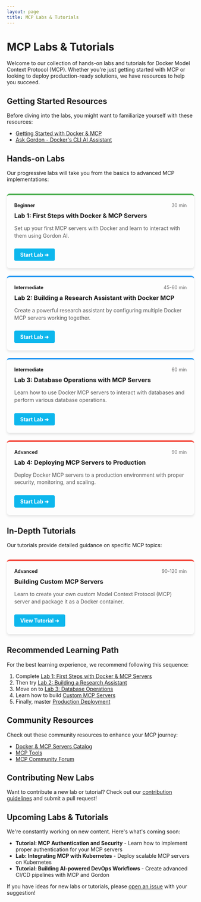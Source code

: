```yaml
---
layout: page
title: MCP Labs & Tutorials
---
```


# MCP Labs & Tutorials

Welcome to our collection of hands-on labs and tutorials for Docker Model Context Protocol (MCP). Whether you're just getting started with MCP or looking to deploy production-ready solutions, we have resources to help you succeed.

## Getting Started Resources

Before diving into the labs, you might want to familiarize yourself with these resources:

- [Getting Started with Docker & MCP](/docs/getting-started)
- [Ask Gordon - Docker's CLI AI Assistant](/docs/ask-gordon)

## Hands-on Labs

Our progressive labs will take you from the basics to advanced MCP implementations:

<div class="lab-grid">
  <div class="lab-card beginner">
    <div class="lab-header">
      <span class="lab-level">Beginner</span>
      <span class="lab-time">30 min</span>
    </div>
    <h3>Lab 1: First Steps with Docker & MCP Servers</h3>
    <p>Set up your first MCP servers with Docker and learn to interact with them using Gordon AI.</p>
    <a href="/docs/labs/mcp-101-lab" class="lab-button">Start Lab ➜</a>
  </div>
  
  <div class="lab-card intermediate">
    <div class="lab-header">
      <span class="lab-level">Intermediate</span>
      <span class="lab-time">45-60 min</span>
    </div>
    <h3>Lab 2: Building a Research Assistant with Docker MCP</h3>
    <p>Create a powerful research assistant by configuring multiple Docker MCP servers working together.</p>
    <a href="/docs/labs/research-assistant-lab" class="lab-button">Start Lab ➜</a>
  </div>
  
  <div class="lab-card intermediate">
    <div class="lab-header">
      <span class="lab-level">Intermediate</span>
      <span class="lab-time">60 min</span>
    </div>
    <h3>Lab 3: Database Operations with MCP Servers</h3>
    <p>Learn how to use Docker MCP servers to interact with databases and perform various database operations.</p>
    <a href="/docs/labs/database-operations-lab" class="lab-button">Start Lab ➜</a>
  </div>
  
  <div class="lab-card advanced">
    <div class="lab-header">
      <span class="lab-level">Advanced</span>
      <span class="lab-time">90 min</span>
    </div>
    <h3>Lab 4: Deploying MCP Servers to Production</h3>
    <p>Deploy Docker MCP servers to a production environment with proper security, monitoring, and scaling.</p>
    <a href="/docs/labs/production-deployment-lab" class="lab-button">Start Lab ➜</a>
  </div>
</div>

## In-Depth Tutorials

Our tutorials provide detailed guidance on specific MCP topics:

<div class="tutorial-grid">
  <div class="tutorial-card advanced">
    <div class="tutorial-header">
      <span class="tutorial-level">Advanced</span>
      <span class="tutorial-time">90-120 min</span>
    </div>
    <h3>Building Custom MCP Servers</h3>
    <p>Learn to create your own custom Model Context Protocol (MCP) server and package it as a Docker container.</p>
    <a href="/docs/tutorials/custom-mcp-server" class="tutorial-button">View Tutorial ➜</a>
  </div>
</div>

## Recommended Learning Path

For the best learning experience, we recommend following this sequence:

1. Complete [Lab 1: First Steps with Docker & MCP Servers](/docs/labs/mcp-101-lab)
2. Then try [Lab 2: Building a Research Assistant](/docs/labs/research-assistant-lab)
3. Move on to [Lab 3: Database Operations](/docs/labs/database-operations-lab)
4. Learn how to build [Custom MCP Servers](/docs/tutorials/custom-mcp-server)
5. Finally, master [Production Deployment](/docs/labs/production-deployment-lab)

## Community Resources

Check out these community resources to enhance your MCP journey:

- [Docker & MCP Servers Catalog](/servers-table)
- [MCP Tools](/tools-table)
- [MCP Community Forum](https://forums.docker.com/c/docker-mcp/)

## Contributing New Labs

Want to contribute a new lab or tutorial? Check out our [contribution guidelines](https://github.com/ajeetraina/docker-mcp-portal/blob/main/CONTRIBUTING.md) and submit a pull request!

<style>
.lab-grid, .tutorial-grid {
  display: grid;
  grid-template-columns: repeat(auto-fill, minmax(300px, 1fr));
  gap: 20px;
  margin: 30px 0;
}

.lab-card, .tutorial-card {
  border-radius: 8px;
  padding: 20px;
  box-shadow: 0 4px 6px rgba(0, 0, 0, 0.1);
  transition: transform 0.3s ease;
}

.lab-card:hover, .tutorial-card:hover {
  transform: translateY(-5px);
}

.lab-card.beginner {
  border-top: 4px solid #4caf50;
}

.lab-card.intermediate {
  border-top: 4px solid #2196f3;
}

.lab-card.advanced, .tutorial-card.advanced {
  border-top: 4px solid #f44336;
}

.lab-header, .tutorial-header {
  display: flex;
  justify-content: space-between;
  margin-bottom: 10px;
}

.lab-level, .tutorial-level {
  font-weight: bold;
  font-size: 0.9em;
}

.lab-time, .tutorial-time {
  font-size: 0.9em;
  color: #666;
}

.lab-button, .tutorial-button {
  display: inline-block;
  margin-top: 10px;
  padding: 8px 16px;
  background-color: #0db7ed;
  color: white;
  text-decoration: none;
  border-radius: 4px;
  font-weight: bold;
  transition: background-color 0.3s ease;
}

.lab-button:hover, .tutorial-button:hover {
  background-color: #0997c4;
}

.lab-card h3, .tutorial-card h3 {
  margin-top: 10px;
  margin-bottom: 10px;
}

.lab-card p, .tutorial-card p {
  color: #555;
  margin-bottom: 15px;
  line-height: 1.4;
}
</style>

## Upcoming Labs & Tutorials

We're constantly working on new content. Here's what's coming soon:

- **Tutorial: MCP Authentication and Security** - Learn how to implement proper authentication for your MCP servers
- **Lab: Integrating MCP with Kubernetes** - Deploy scalable MCP servers on Kubernetes
- **Tutorial: Building AI-powered DevOps Workflows** - Create advanced CI/CD pipelines with MCP and Gordon

If you have ideas for new labs or tutorials, please [open an issue](https://github.com/ajeetraina/docker-mcp-portal/issues/new) with your suggestion!

